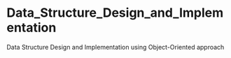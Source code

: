 # Data_Structure_Design_and_Implementation
Data Structure Design and Implementation using Object-Oriented approach
